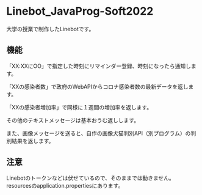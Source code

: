 # Linebot_JavaProg-Soft2022
大学の授業で制作したLinebotです。

## 機能
「XX:XXにOO」で指定した時刻にリマインダー登録、時刻になったら通知します。

「XXの感染者数」で政府のWebAPIからコロナ感染者数の最新データを返します。

「XXの感染者増加率」で同様に１週間の増加率を返します。

その他のテキストメッセージは基本おうむ返しします。

また、画像メッセージを送ると、自作の画像犬猫判別API（別プログラム）の判別結果を返します。

## 注意
Linebotのトークンなどは伏せているので、そのままでは動きません。
resourcesのapplication.propertiesにあります。
